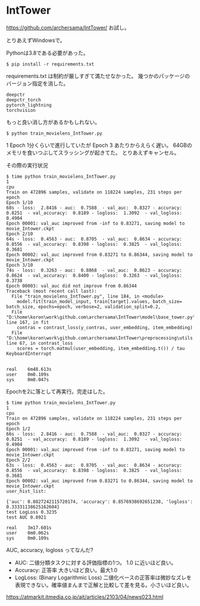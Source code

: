 # IntTower

<https://github.com/archersama/IntTower/> お試し。

とりあえずWindowsで。

Pythonは3.8である必要があった。

```console
$ pip install -r requirements.txt
```

requirements.txt は制約が厳しすぎて満たせなかった。
幾つかのパッケージのバージョン指定を消した。

```
deepctr
deepctr_torch
pytorch_lightning
torchvision
```

もっと良い消し方があるかもしれない。

```
$ python train_movielens_IntTower.py
```

1 Epoch 1分くらいで進行していたが
Epoch 3 あたりからえらく遅い。
64GBのメモリを食いつぶしてスラッシングが起きてた。
とりあえずキャンセル。

その際の実行状況

```console
$ time python train_movielens_IntTower.py
1
cpu
Train on 472896 samples, validate on 118224 samples, 231 steps per epoch
Epoch 1/10
68s - loss:  2.8416 - auc:  0.7588  - val_auc:  0.8327 - accuracy:  0.8251  - val_accuracy:  0.8189 - logloss:  1.3092  - val_logloss:  0.4904
Epoch 00001: val_auc improved from -inf to 0.83271, saving model to movie_Intower.ckpt
Epoch 2/10
64s - loss:  0.4563 - auc:  0.8705  - val_auc:  0.8634 - accuracy:  0.8556  - val_accuracy:  0.8398 - logloss:  0.3825  - val_logloss:  0.3681
Epoch 00002: val_auc improved from 0.83271 to 0.86344, saving model to movie_Intower.ckpt
Epoch 3/10
74s - loss:  0.3263 - auc:  0.8868  - val_auc:  0.8623 - accuracy:  0.8624  - val_accuracy:  0.8400 - logloss:  0.3263  - val_logloss:  0.3738
Epoch 00003: val_auc did not improve from 0.86344
Traceback (most recent call last):
  File "train_movielens_IntTower.py", line 184, in <module>
    model.fit(train_model_input, train[target].values, batch_size= batch_size, epochs=epoch, verbose=2, validation_split=0.2,
  File "D:\home\koron\work\github.com\archersama\IntTower\model\base_tower.py", line 167, in fit
    contras = contrast_loss(y_contras, user_embedding, item_embedding)
  File "D:\home\koron\work\github.com\archersama\IntTower\preprocessing\utils.py", line 67, in contrast_loss
    scores = torch.matmul(user_embedding, item_embedding.t()) / tau
KeyboardInterrupt


real    6m48.613s
user    0m0.109s
sys     0m0.047s
```

Epochを2に落として再実行。完走はした。

```console
$ time python train_movielens_IntTower.py
1
cpu
Train on 472896 samples, validate on 118224 samples, 231 steps per epoch
Epoch 1/2
66s - loss:  2.8416 - auc:  0.7588  - val_auc:  0.8327 - accuracy:  0.8251  - val_accuracy:  0.8189 - logloss:  1.3092  - val_logloss:  0.4904
Epoch 00001: val_auc improved from -inf to 0.83271, saving model to movie_Intower.ckpt
Epoch 2/2
63s - loss:  0.4563 - auc:  0.8705  - val_auc:  0.8634 - accuracy:  0.8556  - val_accuracy:  0.8398 - logloss:  0.3825  - val_logloss:  0.3681
Epoch 00002: val_auc improved from 0.83271 to 0.86344, saving model to movie_Intower.ckpt
user_hist_list:

{'auc': 0.8827242115720174, 'accuracy': 0.8576938692651238, 'logloss': 0.33331138625162604}
test LogLoss 0.3235
test AUC 0.8921

real    3m17.601s
user    0m0.062s
sys     0m0.109s
```


AUC, accuracy, logloss ってなんだ?

* AUC: 二値分類タスクに対する評価指標の1つ。 1.0 に近いほど良い。
* Accuracy: 正答率 大きいほど良い。最大1.0
* LogLoss: (Binary Logarithmic Loss) 二値化ベースの正答率は微妙なズレを表現できない。確率値まんまで正解と比較して差を見る。小さいほど良い。

<https://atmarkit.itmedia.co.jp/ait/articles/2103/04/news023.html>
